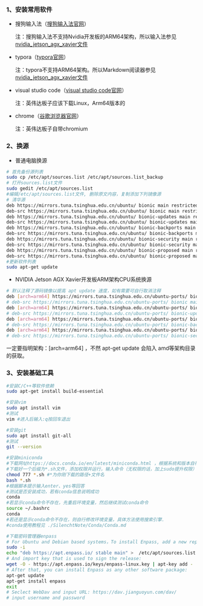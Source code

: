 ### 1、安装常用软件

- 搜狗输入法（[搜狗输入法官网](https://pinyin.sogou.com/linux/)）

  注：搜狗输入法不支持Nvidia开发板的ARM64架构，所以输入法参见[nvidia_jetson_agx_xavier文件](./nvidia_jetson_agx_xavier.md)

- typora（[typora官网](https://www.typora.io/)）

  注：typora不支持ARM64架构。所以Markdown阅读器参见[nvidia_jetson_agx_xavier文件](./nvidia_jetson_agx_xavier.md)

- visual studio code（[visual studio code官网](https://code.visualstudio.com/)）

  注：英伟达板子应该下载Linux，Arm64版本的

- chrome（[谷歌浏览器官网](https://www.google.com/chrome/)）

  注：英伟达板子自带chromium

### 2、换源

- 普通电脑换源

```bash
# 首先备份源列表
sudo cp /etc/apt/sources.list /etc/apt/sources.list_backup
# 打开sources.list文件
sudo gedit /etc/apt/sources.list
#编辑/etc/apt/sources.list文件, 删除原文内容，复制添加下列镜像源
# 清华源
deb https://mirrors.tuna.tsinghua.edu.cn/ubuntu/ bionic main restricted universe multiverse
deb-src https://mirrors.tuna.tsinghua.edu.cn/ubuntu/ bionic main restricted universe multiverse
deb https://mirrors.tuna.tsinghua.edu.cn/ubuntu/ bionic-updates main restricted universe multiverse
deb-src https://mirrors.tuna.tsinghua.edu.cn/ubuntu/ bionic-updates main restricted universe multiverse
deb https://mirrors.tuna.tsinghua.edu.cn/ubuntu/ bionic-backports main restricted universe multiverse
deb-src https://mirrors.tuna.tsinghua.edu.cn/ubuntu/ bionic-backports main restricted universe multiverse
deb https://mirrors.tuna.tsinghua.edu.cn/ubuntu/ bionic-security main restricted universe multiverse
deb-src https://mirrors.tuna.tsinghua.edu.cn/ubuntu/ bionic-security main restricted universe multiverse
deb https://mirrors.tuna.tsinghua.edu.cn/ubuntu/ bionic-proposed main restricted universe multiverse
deb-src https://mirrors.tuna.tsinghua.edu.cn/ubuntu/ bionic-proposed main restricted universe multiverse
#更新软件列表
sudo apt-get update
```

- NVIDIA Jetson AGX Xavier开发板ARM架构CPU系统换源

```bash
# 默认注释了源码镜像以提高 apt update 速度，如有需要可自行取消注释
deb [arch=arm64] https://mirrors.tuna.tsinghua.edu.cn/ubuntu-ports/ bionic main restricted universe multiverse
# deb-src https://mirrors.tuna.tsinghua.edu.cn/ubuntu-ports/ bionic main restricted universe multiverse
deb [arch=arm64] https://mirrors.tuna.tsinghua.edu.cn/ubuntu-ports/ bionic-updates main restricted universe multiverse
# deb-src https://mirrors.tuna.tsinghua.edu.cn/ubuntu-ports/ bionic-updates main restricted universe multiverse
deb [arch=arm64] https://mirrors.tuna.tsinghua.edu.cn/ubuntu-ports/ bionic-backports main restricted universe multiverse
# deb-src https://mirrors.tuna.tsinghua.edu.cn/ubuntu-ports/ bionic-backports main restricted universe multiverse
deb [arch=arm64] https://mirrors.tuna.tsinghua.edu.cn/ubuntu-ports/ bionic-security main restricted universe multiverse
# deb-src https://mirrors.tuna.tsinghua.edu.cn/ubuntu-ports/ bionic-security main restricted universe multiverse
```

一定要指明架构：[arch=arm64] ，不然 apt-get update 会陷入 amd等架构目录的获取。

### 3、安装基础工具

```bash
#安装C/C++等软件依赖
sudo apt-get install build-essential

#安装vim
sudo apt install vim
#测试
vim #进入后输入:q按回车退出

#安装git
sudo apt install git-all
#测试
git --version

#安装miniconda
#下载网址https://docs.conda.io/en/latest/miniconda.html ，根据系统和版本自行选择
#下载好一个后缀为*.sh文件，添加权限并运行，输入命令（无权限的话，加上sudo提升权限）
chmod 777 *.sh #*为你刚下载的路径+文件名
bash *.sh
#根据脚本提示输入enter、yes等回答
#测试是否安装成功，若有conda信息说明成功
conda
#若显示conda命令不存在，先重启环境变量，然后继续测试conda命令
source ~/.bashrc
conda
#若还是显示conda命令不存在，则自行修改环境变量，具体方法使用搜索引擎.
#conda使用教程见 ./SilenchtNote/Conda/Conda.md

#下载密码管理器enpass
# For Ubuntu and Debian based systems，To install Enpass, add a new repository to /etc/apt/sources.list:
sudo -i
echo "deb https://apt.enpass.io/ stable main" >  /etc/apt/sources.list.d/enpass.list
# And import key that is used to sign the release:
wget -O - https://apt.enpass.io/keys/enpass-linux.key | apt-key add -
# After that, you can install Enpass as any other software package:
apt-get update
apt-get install enpass
exit
# Seclect WebDav and input URL: https://dav.jianguoyun.com/dav/
# input username and password
```



